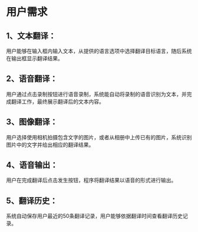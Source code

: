 # **用户需求**

## 1、文本翻译：

用户能够在输入框内输入文本，从提供的语言选项中选择翻译目标语言，随后系统在输出框显示翻译结果。

## 2、语音翻译：

用户通过点击录制按钮进行语音录制，系统能自动将录制的语音识别为文本，并完成翻译工作，最终展示翻译后的文本内容。

## 3、图像翻译：

用户选择使用相机拍摄包含文字的图片，或者从相册中上传已有的图片，系统识别图片中的文字并给出相应的翻译结果。

## 4、语音输出：

用户在完成翻译后点击发生按钮，程序将翻译结果以语音的形式进行输出。

## 5、翻译历史：

系统自动保存用户最近的50条翻译记录，用户能够依据翻译时间查看翻译历史记录。